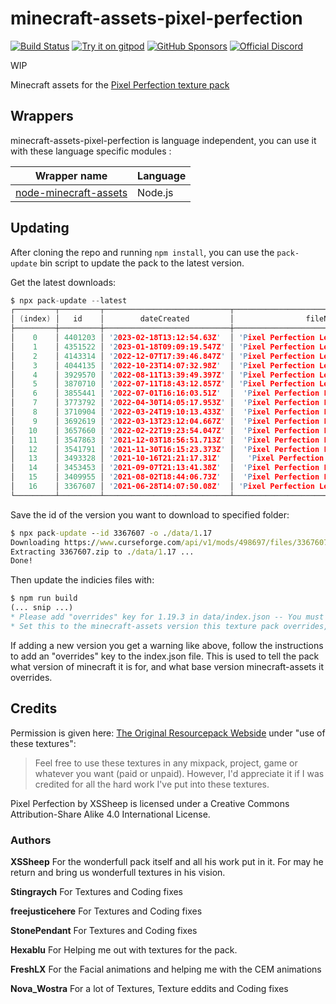 # minecraft-assets-pixel-perfection
[![Build Status](https://img.shields.io/github/actions/workflow/status/PrismarineJS/minecraft-assets-pixel-perfection/ci.yml.svg?label=CI&logo=github&logoColor=lightgrey)](https://github.com/PrismarineJS/minecraft-assets-pixel-perfection/actions?query=workflow%3A%22CI%22)
[![Try it on gitpod](https://img.shields.io/static/v1.svg?label=try&message=on%20gitpod&color=brightgreen&logo=gitpod)](https://gitpod.io/#https://github.com/PrismarineJS/minecraft-assets-pixel-perfection)
[![GitHub Sponsors](https://img.shields.io/github/sponsors/PrismarineJS)](https://github.com/sponsors/PrismarineJS)
[![Official Discord](https://img.shields.io/static/v1.svg?label=PrismarineJS&message=Discord&color=blue&logo=discord)](https://discord.gg/GsEFRM8)


WIP
<!-- Provide minecraft 1.8.8, 1.9, 1.10, 1.11.2, 1.12, 1.13, 1.13.2, 1.14.4, 1.15.2, 1.16.1, 1.16.4, 1.17.1, 1.18.1 and 1.19.1 assets along with json files that help to use them. -->

<!-- Generated using [image_names.js](https://github.com/PrismarineJS/minecraft-jar-extractor/blob/master/image_names.js) -->

Minecraft assets for the [Pixel Perfection texture pack](https://www.planetminecraft.com/texture-pack/pixel-perfection-chorus-edit/)

## Wrappers

minecraft-assets-pixel-perfection is language independent, you can use it with these language specific modules :

| Wrapper name | Language |
| --- | --- |
| [node-minecraft-assets](https://github.com/rom1504/node-minecraft-assets) | Node.js |

## Updating
After cloning the repo and running `npm install`, you can use the `pack-update` bin script to update the pack to the latest version.

Get the latest downloads:
```c
$ npx pack-update --latest
┌─────────┬─────────┬────────────────────────────┬────────────────────────────────────────┬─────────────────────────────────────────────────┬───────┐
│ (index) │   id    │        dateCreated         │                fileName                │                  gameVersions                   │ kilos │
├─────────┼─────────┼────────────────────────────┼────────────────────────────────────────┼─────────────────────────────────────────────────┼───────┤
│    0    │ 4401203 │ '2023-02-18T13:12:54.63Z'  │ 'Pixel Perfection Legacy 11.20.3.zip'  │             '1.19-Snapshot, 1.19.3'             │ 22118 │
│    1    │ 4351522 │ '2023-01-18T09:09:19.547Z' │ 'Pixel Perfection Legacy 11.20.2.zip'  │                    '1.19.3'                     │ 23391 │
│    2    │ 4143314 │ '2022-12-07T17:39:46.847Z' │ 'Pixel Perfection Legacy 11.20.1.zip'  │                    '1.19.3'                     │ 22971 │
│    3    │ 4044135 │ '2022-10-23T14:07:32.98Z'  │ 'Pixel Perfection Legacy 11.20.0.zip'  │    '1.15.2, 1.16.5, 1.17.1, 1.18.2, 1.19.3'     │ 21735 │
│    4    │ 3929570 │ '2022-08-11T13:39:49.397Z' │ 'Pixel Perfection Legacy 9.19.6.2.zip' │    '1.15.2, 1.16.5, 1.17.1, 1.18.2, 1.19.2'     │ 21587 │
│    5    │ 3870710 │ '2022-07-11T18:43:12.857Z' │ 'Pixel Perfection Legacy 9.19.6.1.zip' │    '1.15.2, 1.16.5, 1.17.1, 1.18.2, 1.19.1'     │ 21577 │
│    6    │ 3855441 │ '2022-07-01T16:16:03.51Z'  │  'Pixel Perfection Legacy 9.19.6.zip'  │    '1.15.2, 1.16.5, 1.17.1, 1.18.2, 1.19.1'     │ 21476 │
│    7    │ 3773792 │ '2022-04-30T14:05:17.953Z' │  'Pixel Perfection Legacy 9.19.4.zip'  │        '1.15.2, 1.16.5, 1.17.1, 1.18.2'         │ 27597 │
│    8    │ 3710904 │ '2022-03-24T19:10:13.433Z' │  'Pixel Perfection Legacy 9.19.3.zip'  │        '1.15.2, 1.16.5, 1.17.1, 1.18.2'         │ 30307 │
│    9    │ 3692619 │ '2022-03-13T23:12:04.667Z' │  'Pixel Perfection Legacy 8.19.2.zip'  │        '1.15.2, 1.16.5, 1.17.1, 1.18.2'         │ 30006 │
│   10    │ 3657660 │ '2022-02-22T19:23:54.047Z' │  'Pixel Perfection Legacy 8.19.1.zip'  │ '1.15.2, 1.16.5, 1.17.1, 1.18-Snapshot, 1.18.1' │ 30001 │
│   11    │ 3547863 │ '2021-12-03T18:56:51.713Z' │  'Pixel Perfection Legacy 8.18.2.zip'  │         '1.15.2, 1.16.5, 1.17.1, 1.18'          │ 30480 │
│   12    │ 3541791 │ '2021-11-30T16:15:23.373Z' │  'Pixel Perfection Legacy 8.18.1.zip'  │     '1.15.2, 1.16.5, 1.17.1, 1.18-Snapshot'     │ 33192 │
│   13    │ 3493328 │ '2021-10-16T21:21:17.31Z'  │   'Pixel Perfection Legacy 8.18.zip'   │            '1.15.2, 1.16.5, 1.17.1'             │ 32809 │
│   14    │ 3453453 │ '2021-09-07T21:13:41.38Z'  │  'Pixel Perfection Legacy 7.18.5.zip'  │            '1.15.2, 1.16.5, 1.17.1'             │ 27225 │
│   15    │ 3409955 │ '2021-08-02T18:44:06.73Z'  │  'Pixel Perfection Legacy 7.18.3.zip'  │            '1.15.2, 1.16.5, 1.17.1'             │ 26728 │
│   16    │ 3367607 │ '2021-06-28T14:07:50.08Z'  │ 'Pixel Perfection Legacy v7.18.3.zip'  │  '1.14.4, 1.15.2, 1.17, 1.16.5, 1.17-Snapshot'  │ 26684 │
└─────────┴─────────┴────────────────────────────┴────────────────────────────────────────┴─────────────────────────────────────────────────┴───────┘
```
Save the id of the version you want to download to specified folder:
```bat
$ npx pack-update --id 3367607 -o ./data/1.17
Downloading https://www.curseforge.com/api/v1/mods/498697/files/3367607/download to 3367607.zip ...
Extracting 3367607.zip to ./data/1.17 ...
Done!
```
Then update the indicies files with:
```fortran
$ npm run build
(... snip ...)
* Please add "overrides" key for 1.19.3 in data/index.json -- You must do this manually!
* Set this to the minecraft-assets version this texture pack overrides, it will be one of the keys in the node-minecraft-assets/index.js data.pc object.
```

If adding a new version you get a warning like above, follow the instructions to add an "overrides" key to the index.json file. This is used to tell the pack what version of minecraft it is for, and what base version minecraft-assets it overrides.

## Credits

Permission is given here: [The Original Resourcepack Webside](https://www.minecraftforum.net/forums/mapping-and-modding-java-edition/resource-packs/1242533-pixel-perfection-now-with-polar-bears-1-11) under "use of these textures":

> Feel free to use these textures in any mixpack, project, game or whatever you want (paid or unpaid). However, I'd appreciate it if I was credited for all the hard work I've put into these textures.

Pixel Perfection by XSSheep is licensed under a Creative Commons Attribution-Share Alike 4.0 International License.

### Authors

**XSSheep**
For the wonderfull pack itself and all his work put in it. For may he return and bring us wonderfull textures in his vision.

**Stingraych**
For Textures and Coding fixes

**freejusticehere**
For Textures and Coding fixes

**StonePendant**
For Textures and Coding fixes

**Hexablu**
For Helping me out with textures for the pack.

**FreshLX**
For the Facial animations and helping me with the CEM animations

**Nova_Wostra**
For a lot of Textures, Texture eddits and Coding fixes
